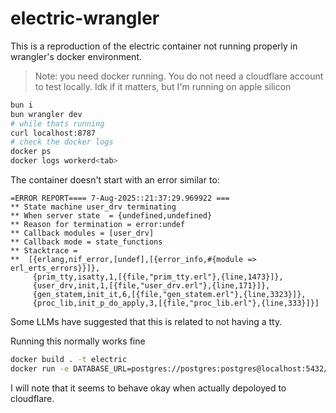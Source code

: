 # electric-wrangler

This is a reproduction of the electric container not running properly in wrangler's docker environment.

> Note: you need docker running. You do not need a cloudflare account to test locally.
> Idk if it matters, but I'm running on apple silicon

```bash
bun i
bun wrangler dev
# while thats running
curl localhost:8787
# check the docker logs
docker ps
docker logs workerd<tab>
```

The container doesn't start with an error similar to:

```
=ERROR REPORT==== 7-Aug-2025::21:37:29.969922 ===
** State machine user_drv terminating
** When server state  = {undefined,undefined}
** Reason for termination = error:undef
** Callback modules = [user_drv]
** Callback mode = state_functions
** Stacktrace =
**  [{erlang,nif_error,[undef],[{error_info,#{module => erl_erts_errors}}]},
     {prim_tty,isatty,1,[{file,"prim_tty.erl"},{line,1473}]},
     {user_drv,init,1,[{file,"user_drv.erl"},{line,171}]},
     {gen_statem,init_it,6,[{file,"gen_statem.erl"},{line,3323}]},
     {proc_lib,init_p_do_apply,3,[{file,"proc_lib.erl"},{line,333}]}]
```

Some LLMs have suggested that this is related to not having a tty.

Running this normally works fine

```bash
docker build . -t electric
docker run -e DATABASE_URL=postgres://postgres:postgres@localhost:5432/postgres -e ELECTRIC_INSECURE=true -p 3000:3000 --rm electric
```

I will note that it seems to behave okay when actually depoloyed to cloudflare.
